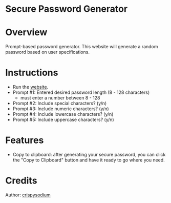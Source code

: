 # Secure Password Generator

# Overview
Prompt-based password generator.
This website will generate a random password based on user specifications.

# Instructions
* Run the [website](https://crispysodium.github.io/crispy_pw/).
* Prompt #1: Entered desired password length (8 - 128 characters)
    * must enter a number between 8 - 128
* Prompt #2: Include special characters? (y/n)
* Prompt #3: Include numeric characters? (y/n)
* Prompt #4: Include lowercase characters? (y/n)
* Prompt #5: Include uppercase characters? (y/n)

# Features
* Copy to clipboard: after generating your secure password, you can click the "Copy to Clipboard" button and have it ready to go where you need. 

# Credits
Author: [crispysodium](https://github.com/crispysodium)